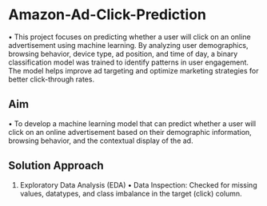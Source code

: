 # Amazon-Ad-Click-Prediction
•	This project focuses on predicting whether a user will click on an online advertisement using machine learning. By analyzing user demographics, browsing behavior, device type, ad position, and time of day, a binary classification model was trained to identify patterns in user engagement. The model helps improve ad targeting and optimize marketing strategies for better click-through rates.
## Aim
•	To develop a machine learning model that can predict whether a user will click on an online advertisement based on their demographic information, browsing behavior, and the contextual display of the ad.
## Solution Approach
1.	Exploratory Data Analysis (EDA)
 •	Data Inspection: Checked for missing values, datatypes, and class imbalance in the target (click) column.
